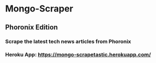 # Mongo-Scraper
## Phoronix Edition

### Scrape the latest tech news articles from Phoronix
### Heroku App: https://mongo-scrapetastic.herokuapp.com/
